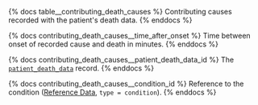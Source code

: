 {% docs table__contributing_death_causes %}
Contributing causes recorded with the patient's death data.
{% enddocs %}

{% docs contributing_death_causes__time_after_onset %}
Time between onset of recorded cause and death in minutes.
{% enddocs %}

{% docs contributing_death_causes__patient_death_data_id %}
The [`patient_death_data`](#!/source/source.tamanu.tamanu.patient_death_data) record.
{% enddocs %}

{% docs contributing_death_causes__condition_id %}
Reference to the condition ([Reference Data](#!/source/source.tamanu.tamanu.reference_data), `type = condition`).
{% enddocs %}
